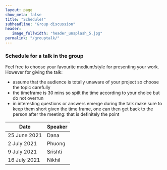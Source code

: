 ```yaml
---
layout: page
show_meta: false
title: "Schedule!"
subheadline: "Group discussion"
header:
   image_fullwidth: "header_unsplash_5.jpg"
permalink: "/grouptalk/"
---
```


### Schedule for a talk in the group

Feel free to choose your favourite medium/style for presenting your work.
However for giving the talk:

- assume that the audience is totally unaware of your project so choose the topic carefully
- the timeframe is 30 mins so spilt the time according to your choice but do not overrun
- in interesting questions or answers emerge during the talk make sure to keep them short given the time frame, one can then get back to the person after the meeting:  that is definitely the point 



| Date      | Speaker |
| ----------- | ----------- |
| 25 June 2021      | Dana       |
| 2 July 2021   |    Phuong     |
| 9 July 2021   |    Srishti     |
| 16 July 2021   |    Nikhil     |